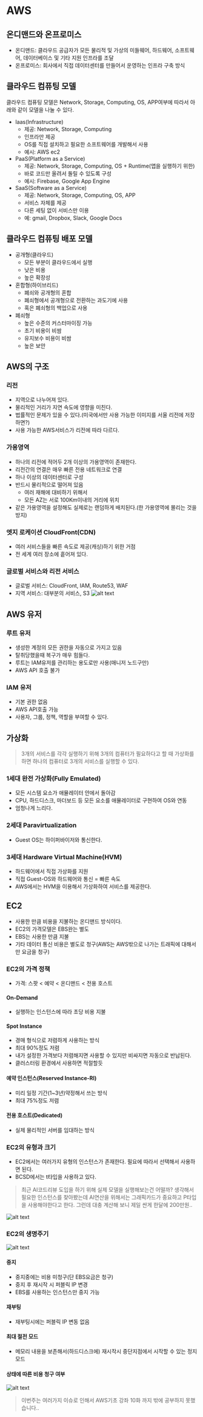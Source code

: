 # AWS

## 온디맨드와 온프로미스
- 온디맨드: 클라우드 공급자가 모든 물리적 및 가상의 미들웨어, 하드웨어, 소프트웨어, 데이터베이스 및 기타 지원 인프라를 조달
- 온프로미스: 회사에서 직접 데이터센터를 만들어서 운영하는 인프라 구축 방식

## 클라우드 컴퓨팅 모델
클라우드 컴퓨팅 모델은 Network, Storage, Computing, OS, APP여부에 따라서 아래와 같이 모델을 나눌 수 있다.
- Iaas(Infrastructure)
    - 제공: Network, Storage, Computing
    - 인프라만 제공
    - OS를 직접 설치하고 필요한 소프트웨어를 개발해서 사용
    - 예시: AWS ec2
- PaaS(Platform as a Service)
    - 제공: Network, Storage, Computing, OS + Runtime(앱을 실행하기 위한)
    - 바로 코드만 올려서 돌릴 수 있도록 구성
    - 예시: Firebase, Google App Engine
- SaaS(Software as a Service)
    - 제공: Network, Storage, Computing, OS, APP
    - 서비스 자체를 제공
    - 다른 세팅 없이 서비스만 이용
    - 예: gmail, Dropbox, Slack, Google Docs

## 클라우드 컴퓨팅 배포 모델
- 공개형(클라우드)
    - 모든 부분이 클라우드에서 실행
    - 낮은 비용
    - 높은 확장성
- 혼합형(하이브리드)
    - 폐쇠와 공개형의 혼합
    - 폐쇠형에서 공개형으로 전환하는 과도기에 사용
    - 혹은 폐쇠형의 백업으로 사용
- 폐쇠형
    - 높은 수준의 커스터마이징 가능
    - 초기 비용이 비쌈
    - 유지보수 비용이 비쌈
    - 높은 보안

## AWS의 구조
### 리전
- 지역으로 나누어져 있다.
- 물리적인 거리가 지연 속도에 영향을 미친다.
- 법률적인 문제가 있을 수 있다.(미국에서만 사용 가능한 이미지를 서울 리전에 저장하면?)
- 사용 가능한 AWS서비스가 리전에 따라 다르다.
### 가용영역
- 하나의 리전에 적어두 2개 이상의 가용영역이 존재한다.
- 리전간의 연결은 매우 빠른 전용 네트워크로 연결
- 하나 이상의 데이터센터로 구성
- 반드시 물리적으로 떨어져 있음
    - 여러 재해에 대비하기 위해서
    - 모든 AZ는 서로 100Km이내의 거리에 위치
- 같은 가용영역을 설정해도 실제로는 랜덤하게 배치된다.(한 가용영역에 몰리는 것을 방지)
### 엣지 로케이션 CloudFront(CDN)
- 여러 서비스들을 빠른 속도로 제공(캐싱)하기 위한 거점
- 전 세계 여러 장소에 흩어져 있다.
### 글로벌 서비스와 리전 서비스
- 글로벌 서비스: CloudFront, IAM, Route53, WAF
- 지역 서비스: 대부분의 서비스, S3
![alt text](이미지/image.png)

## AWS 유저
### 루트 유저
- 생성한 계정의 모든 권한을 자동으로 가지고 있음
- 탈취당했을때 복구가 매우 힘들다.
- 루트는 IAM유저를 관리하는 용도로만 사용(매니저 노드구만)
- AWS API 호출 불가
### IAM 유저
- 기본 권한 없음
- AWS API호출 가능
- 사용자, 그룹, 정책, 역할을 부여할 수 있다.

## 가상화
> 3개의 서비스를 각각 실행하기 위해 3개의 컴퓨터가 필요하다고 할 때 가상화를 하면 하나의 컴퓨터로 3개의 서비스를 실행할 수 있다.
### 1세대 완전 가상화(Fully Emulated)
- 모든 시스템 요소가 애뮬레이터 안에서 돌아감
- CPU, 하드디스크, 마더보드 등 모든 요소를 애뮬레이터로 구현하여 OS와 연동
- 엄청나게 느리다.
### 2세대 Paravirtualization
- Guest OS는 하이퍼바이저와 통신한다.

### 3세대 Hardware Virtual Machine(HVM)
- 하드웨어에서 직접 가상화를 지원
- 직접 Guest-OS와 하드웨어와 통신 = 빠른 속도
- AWS에서는 HVM을 이용해서 가상화하여 서비스를 제공한다.

## EC2
- 사용한 만큼 비용을 지불하는 온디맨드 방식이다.
- EC2의 가격모델은 EBS완는 별도
- EBS는 사용한 만큼 지불
- 기타 데이터 통신 비용은 별도로 청구(AWS는 AWS밖으로 나가는 트래픽에 대해서만 요금을 청구) 
### EC2의 가격 정책
- 가격: 스팟 < 예약 < 온디맨드 < 전용 호스트
#### On-Demand
- 실행하는 인스턴스에 따라 초당 비용 지불
#### Spot Instance
- 경매 형식으로 저렴하게 사용하는 방식
- 최대 90%정도 저렴
- 내가 설정한 가격보다 저렴해지면 사용할 수 있지만 비싸지면 자동으로 반납된다.
- 클러스터링 환경에서 사용하면 적절할듯
#### 예약 인스턴스(Reserved Instance-RI)
- 미리 일정 기간(1~3년)약정해서 쓰는 방식
- 최대 75%정도 저렴
#### 전용 호스트(Dedicated)
- 실제 물리적인 서버를 임대하는 방식
### EC2의 유형과 크기
- EC2에서는 여러가지 유형의 인스턴스가 존재한다. 필요에 따라서 선택해서 사용하면 된다.
- BCSD에서는 t타입을 사용하고 있다.
> 최근 AI코드리뷰 도입을 하기 위해 실제 모델을 실행해보는건 어떨까? 생각해서 필요한 인스턴스를 찾아봤는데 AI연산을 위해서는 그래픽카드가 중요하고 P타입을 사용해야한다고 한다. 그런데 대충 계산해 보니 제일 싼게 한달에 200만원..

![alt text](이미지/image2.png)

### EC2의 생명주기
![alt text](이미지/image3.png)

#### 중지
- 중지중에는 비용 미청구(단 EBS요금은 청구)
- 중지 후 재시작 시 퍼블릭 IP 변경
- EBS를 사용하는 인스턴스만 중지 가능

#### 재부팅
- 재부팅시에는 퍼블릭 IP 변동 없음

#### 최대 절전 모드
- 메모리 내용을 보존해서(하드디스크에) 재시작시 중단지점에서 시작할 수 있는 정지모드

#### 상태에 따른 비용 청구 여부
![alt text](이미지/image4.png)

> 이번주는 여러가지 이슈로 인해서 AWS기초 강좌 10화 까지 밖에 공부하지 못했습니다..